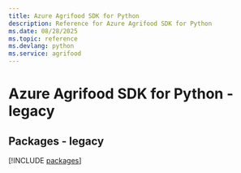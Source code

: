 ```yaml
---
title: Azure Agrifood SDK for Python
description: Reference for Azure Agrifood SDK for Python
ms.date: 08/28/2025
ms.topic: reference
ms.devlang: python
ms.service: agrifood
---
```

# Azure Agrifood SDK for Python - legacy
## Packages - legacy
[!INCLUDE [packages](agrifood-index.md)]